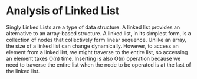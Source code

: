 # Analysis of Linked List

Singly Linked Lists are a type of data structure. A linked list provides an alternative to an array-based structure.
A linked list, in its simplest form, is a collection of nodes that collectively form linear sequence.
Unlike an array, the size of a linked list can change dynamically.
However, to access an element from a linked list, we might traverse to the entire list, so accessing an element takes O(n) time. Inserting is also O(n) operation because we need to traverse the entire list when the node to be operated is at the last of the linked list.